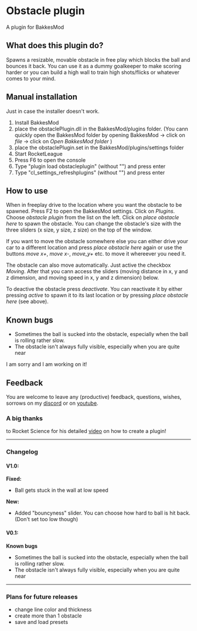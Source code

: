 Obstacle plugin
===============
A plugin for BakkesMod

## What does this plugin do?
Spawns a resizable, movable obstacle in free play which blocks the ball and bounces it back.
You can use it as a dummy goalkeeper to make scoring harder or you can build a high wall to train high shots/flicks or whatever comes to your mind.

## Manual installation
Just in case the installer doesn't work.
1. Install BakkesMod 
2. place the obstaclePlugin.dll in the BakkesMod/plugins folder. (You cann quickly open the BakkesMod folder by opening BakkesMod -> click on _file_ -> click on _Open BakkesMod folder_ )
3. place the obstaclePlugin.set in the BakkesMod/plugins/settings folder
4. Start RocketLeague
5. Press F6 to open the console
6. Type "plugin load obstacleplugin" (without "") and press enter 
7. Type "cl_settings_refreshplugins" (without "") and press enter

## How to use
When in freeplay drive to the location where you want the obstacle to be spawned. Press F2 to open the BakkesMod settings. Click on _Plugins_. Choose _obstacle plugin_ from the list on the left. Click on _place obstacle here_ to spawn the obstacle. You can change the obstacle's size with the three sliders (x size, y size, z size) on the top of the window. 

If you want to move the obstacle somewhere else you can either drive your car to a different location and press _place obstacle here_ again or use the buttons _move x+_, _move x-_, _move_y+_ etc. to move it whereever you need it.

The obstacle can also move automatically. Just active the checkbox _Moving_. After that you cann access the sliders (moving distance in x, y and z dimension, and moving speed in x, y and z dimension) below. 

To deactive the obstacle press _deactivate_. You can reactivate it by either pressing _active_ to spawn it to its last location or by pressing _place obstacle here_ (see above).

## Known bugs
* Sometimes the ball is sucked into the obstacle, especially when the ball is rolling rather slow.
* The obstacle isn't always fully visible, especially when you are quite near

I am sorry and I am working on it!


## Feedback 
You are welcome to leave any (productive) feedback, questions, wishes, sorrows on my [discord](https://discord.gg/hdbTzn) or on [youtube](https://www.youtube.com/channel/UC1EfDyD3_BzykGvJnjTIKEw).

### A big thanks
to Rocket Science for his detailed [video](https://www.youtube.com/watch?v=t-5SGaunD_s) on how to create a plugin!

____
### Changelog
#### V1.0:
__Fixed:__
* Ball gets stuck in the wall at low speed

__New:__
* Added "bouncyness" slider. You can choose how hard to ball is hit back. (Don't set too low though)

#### V0.1:
**Known bugs**
* Sometimes the ball is sucked into the obstacle, especially when the ball is rolling rather slow.
* The obstacle isn't always fully visible, especially when you are quite near

____
### Plans for future releases
* change line color and thickness
* create more than 1 obstacle
* save and load presets